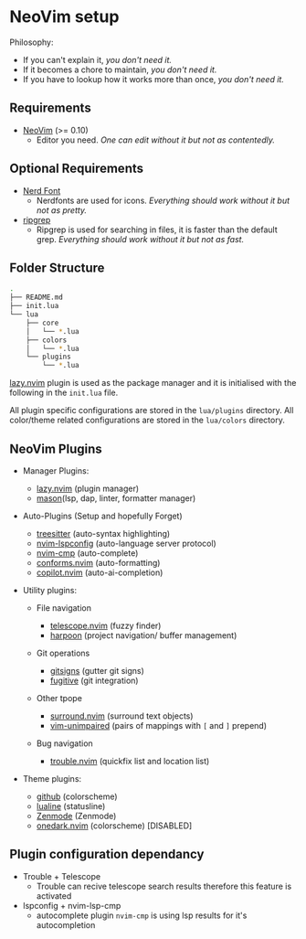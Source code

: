 # NeoVim setup

Philosophy:

- If you can't explain it, *you don't need it.*
- If it becomes a chore to maintain, *you don't need it.*
- If you have to lookup how it works more than once, *you don't need it.*

## Requirements

- [NeoVim](https://neovim.io) (>= 0.10)
  - Editor you need. *One can edit without it but not as contentedly.*

## Optional Requirements

- [Nerd Font](https://www.nerdfonts.com/)
  - Nerdfonts are used for icons. *Everything should work without it but not as pretty.*
- [ripgrep](https://github.com/BurntSushi/ripgrep#installation)
  - Ripgrep is used for searching in files, it is faster than the default grep. *Everything should work without it but not as fast.*

## Folder Structure

```bash
.
├── README.md
├── init.lua
└── lua
    ├── core
    │   └── *.lua
    ├── colors
    │   └── *.lua
    └── plugins
        └── *.lua
```

[lazy.nvim](https://github.com/folke/lazy.nvim.git) plugin is used as the package manager and it is initialised with the following in the `init.lua` file.

All plugin specific configurations are stored in the `lua/plugins` directory. All color/theme related configurations are stored in the `lua/colors` directory.

## NeoVim Plugins

- Manager Plugins:

  - [lazy.nvim](https://github.com/folke/lazy.nvim.git) (plugin manager)
  - [mason](https://github.com/williamboman/mason.nvim)(lsp, dap, linter, formatter manager)

- Auto-Plugins (Setup and hopefully Forget)

  - [treesitter](https://github.com/nvim-treesitter/nvim-treesitter) (auto-syntax highlighting)
  - [nvim-lspconfig](https://github.com/neovim/nvim-lspconfig) (auto-language server protocol)
  - [nvim-cmp](https://github.com/hrsh7th/nvim-cmp) (auto-complete)
  - [conforms.nvim](https://github.com/stevearc/conform.nvim) (auto-formatting)
  - [copilot.nvim](https://github.com/zbirenbaum/copilot.lua) (auto-ai-completion)

- Utility plugins:

  - File navigation

    - [telescope.nvim](https://github.com/nvim-telescope/telescope.nvim) (fuzzy finder)
    - [harpoon](https://github.com/ThePrimeagen/harpoon) (project navigation/ buffer management)

  - Git operations

    - [gitsigns](https://github.com/lewis6991/gitsigns.nvim) (gutter git signs)
    - [fugitive](https://github.com/tpope/vim-fugitive) (git integration)

  - Other tpope

    - [surround.nvim](https://github.com/kylechui/nvim-surround) (surround text objects)
    - [vim-unimpaired](https://github.com/tpope/vim-unimpaired) (pairs of mappings with `[` and `]` prepend)

  - Bug navigation

    - [trouble.nvim](https://github.com/folke/trouble.nvim) (quickfix list and location list)

- Theme plugins:

  - [github](https://github.com/projekt0n/github-nvim-theme) (colorscheme)
  - [lualine](https://github.com/nvim-lualine/lualine.nvim) (statusline)
  - [Zenmode](https://github.com/folke/zen-mode.nvim) (Zenmode)
  - [onedark.nvim](https://github.com/joshdick/onedark.vim) (colorscheme) \[DISABLED\]

## Plugin configuration dependancy

- Trouble + Telescope
  - Trouble can recive telescope search results therefore this feature is activated
- lspconfig + nvim-lsp-cmp
  - autocomplete plugin `nvim-cmp` is using lsp results for it's autocompletion
